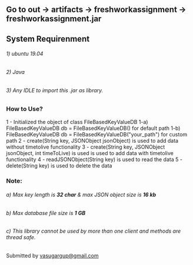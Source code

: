 
## Go to out -> artifacts -> freshworkassignment -> freshworkassignment.jar

## System Requirenment
###### 1) ubuntu 19.04
###### 2) Java
###### 3) Any IDLE to import this .jar as library.

### How to Use? 

1 - Initialized the object of class FileBasedKeyValueDB
1-a) FileBasedKeyValueDB db = FileBasedKeyValueDB() for default path
1-b) FileBasedKeyValueDB db = FileBasedKeyValueDB("your_path") for custom path
2 - create(String key, JSONObject jsonObject) is used to add data without timetolive functionality
3 - create(String key, JSONObject jsonObject, int timeToLive) is used is used to add data with timetolive functionality
4 - readJSONObject(String key) is used to read the data
5 - delete(String key) is used to delete the data

###  Note: 
###### a) Max key length is ***32 char*** & max JSON object size is ***16 kb***
###### b) Max database file size is ***1 GB***
###### c) This library cannot be used by more than one client and methods are thread safe.


Submitted by vasugargup@gmail.com
